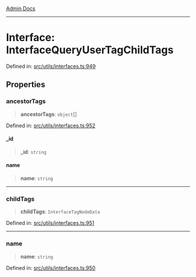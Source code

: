 [Admin Docs](/)

***

# Interface: InterfaceQueryUserTagChildTags

Defined in: [src/utils/interfaces.ts:949](https://github.com/PalisadoesFoundation/talawa-admin/blob/main/src/utils/interfaces.ts#L949)

## Properties

### ancestorTags

> **ancestorTags**: `object`[]

Defined in: [src/utils/interfaces.ts:952](https://github.com/PalisadoesFoundation/talawa-admin/blob/main/src/utils/interfaces.ts#L952)

#### \_id

> **\_id**: `string`

#### name

> **name**: `string`

***

### childTags

> **childTags**: `InterfaceTagNodeData`

Defined in: [src/utils/interfaces.ts:951](https://github.com/PalisadoesFoundation/talawa-admin/blob/main/src/utils/interfaces.ts#L951)

***

### name

> **name**: `string`

Defined in: [src/utils/interfaces.ts:950](https://github.com/PalisadoesFoundation/talawa-admin/blob/main/src/utils/interfaces.ts#L950)

